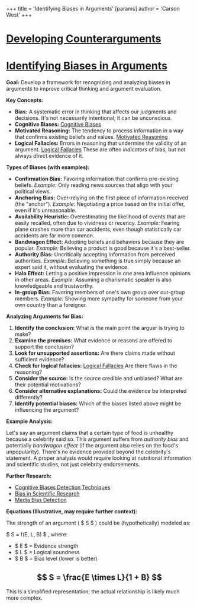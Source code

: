 +++
 title = 'Identifying Biases in Arguments'
[params]
	author = 'Carson West'
+++
# [Developing Counterarguments](./../developing-counterarguments/)
# [Identifying Biases in Arguments](./../identifying-biases-in-arguments/)

**Goal:** Develop a framework for recognizing and analyzing biases in arguments to improve critical thinking and argument evaluation.

**Key Concepts:**

* **Bias:** A systematic error in thinking that affects our judgments and decisions.  It's not necessarily intentional; it can be unconscious.
* **Cognitive Biases:**  [Cognitive Biases](./../cognitive-biases/)
* **Motivated Reasoning:** The tendency to process information in a way that confirms existing beliefs and values.  [Motivated Reasoning](./../motivated-reasoning/)
* **Logical Fallacies:** Errors in reasoning that undermine the validity of an argument. [Logical Fallacies](./../logical-fallacies/)  These are often *indicators* of bias, but not always *direct* evidence of it.


**Types of Biases (with examples):**

* **Confirmation Bias:** Favoring information that confirms pre-existing beliefs.  *Example:* Only reading news sources that align with your political views.
* **Anchoring Bias:** Over-relying on the first piece of information received (the "anchor"). *Example:*  Negotiating a price based on the initial offer, even if it's unreasonable.
* **Availability Heuristic:** Overestimating the likelihood of events that are easily recalled, often due to vividness or recency.  *Example:*  Fearing plane crashes more than car accidents, even though statistically car accidents are far more common.
* **Bandwagon Effect:**  Adopting beliefs and behaviors because they are popular. *Example:* Believing a product is good because it's a best-seller.
* **Authority Bias:**  Uncritically accepting information from perceived authorities.  *Example:* Believing something is true simply because an expert said it, without evaluating the evidence.
* **Halo Effect:**  Letting a positive impression in one area influence opinions in other areas. *Example:* Assuming a charismatic speaker is also knowledgeable and trustworthy.
* **In-group Bias:** Favoring members of one's own group over out-group members. *Example:*  Showing more sympathy for someone from your own country than a foreigner.


**Analyzing Arguments for Bias:**

1. **Identify the conclusion:** What is the main point the arguer is trying to make?
2. **Examine the premises:** What evidence or reasons are offered to support the conclusion?
3. **Look for unsupported assertions:** Are there claims made without sufficient evidence?
4. **Check for logical fallacies:** [Logical Fallacies](./../logical-fallacies/) Are there flaws in the reasoning?
5. **Consider the source:** Is the source credible and unbiased?  What are their potential motivations?
6. **Consider alternative explanations:** Could the evidence be interpreted differently?
7. **Identify potential biases:**  Which of the biases listed above might be influencing the argument?


**Example Analysis:**

Let's say an argument claims that a certain type of food is unhealthy because a celebrity said so. This argument suffers from *authority bias* and potentially *bandwagon effect* (if the argument also relies on the food's unpopularity).  There's no evidence provided beyond the celebrity's statement. A proper analysis would require looking at nutritional information and scientific studies, not just celebrity endorsements.

**Further Research:**

* [Cognitive Biases Detection Techniques](./../cognitive-biases-detection-techniques/)
* [Bias in Scientific Research](./../bias-in-scientific-research/)
* [Media Bias Detection](./../media-bias-detection/)


**Equations (Illustrative, may require further context):**

The strength of an argument ( $ S $ ) could be (hypothetically) modeled as:

 $ S =  f(E, L, B) $ , where:

*  $ E $  = Evidence strength
*  $ L $  = Logical soundness
*  $ B $  = Bias level (lower is better)

##  $$ S = \frac{E \times L}{1 + B} $$ ##

This is a simplified representation; the actual relationship is likely much more complex.
